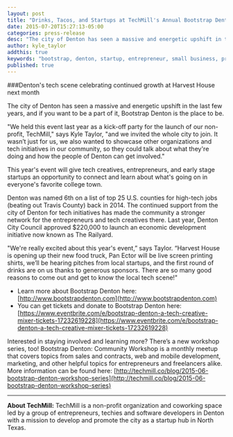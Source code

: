 ```yaml
---
layout: post
title: "Drinks, Tacos, and Startups at TechMill's Annual Bootstrap Denton Event"
date: 2015-07-20T15:27:13-05:00
categories: press-release
desc: "The city of Denton has seen a massive and energetic upshift in the last few years, and if you want to be a part of it, Bootstrap Denton is the place to be. "
author: kyle_taylor
addthis: true
keywords: "bootstrap, denton, startup, entrepreneur, small business, press release, drinks, tacos, free, food trucks, harvest house"
published: true
---
```



###Denton's tech scene celebrating continued growth at Harvest House next month

The city of Denton has seen a massive and energetic upshift in the last few years, and if you want to be a part of it, Bootstrap Denton is the place to be.


"We held this event last year as a kick-off party for the launch of our non-profit, TechMill," says Kyle Taylor, "and we invited the whole city to join. It wasn’t just for us, we also wanted to showcase other organizations and tech initiatives in our community, so they could talk about what they're doing and how the people of Denton can get involved."


This year's event will give tech creatives, entrepreneurs, and early stage startups an opportunity to connect and learn about what's going on in everyone's favorite college town.


Denton was named 6th on a list of top 25 U.S. counties for high-tech jobs (beating out Travis County) back in 2014. The continued support from the city of Denton for tech initiatives has made the community a stronger network for the entrepreneurs and tech creatives there. Last year, Denton City Council approved $220,000 to launch an economic development initiative now known as The Railyard.


"We're really excited about this year's event,” says Taylor. “Harvest House is opening up their new food truck, Pan Ector will be live screen printing shirts, we’ll be hearing pitches from local startups, and the first round of drinks are on us thanks to generous sponsors. There are so many good reasons to come out and get to know the local tech scene!"


- Learn more about Bootstrap Denton here: [http://www.bootstrapdenton.com](http://www.bootstrapdenton.com)
- You can get tickets and donate to Bootstrap Denton here: [https://www.eventbrite.com/e/bootstrap-denton-a-tech-creative-mixer-tickets-17232619228](https://www.eventbrite.com/e/bootstrap-denton-a-tech-creative-mixer-tickets-17232619228)


Interested in staying involved and learning more? There’s a new workshop series, too! Bootstrap Denton: Community Workshop is a monthly meetup that covers topics from sales and contracts, web and mobile development, marketing, and other helpful topics for entrepreneurs and freelancers alike. More information can be found here: [http://techmill.co/blog/2015-06-bootstrap-denton-workshop-series](http://techmill.co/blog/2015-06-bootstrap-denton-workshop-series)
 
<hr>

**About TechMill:** TechMill is a non-profit organization and coworking space led by a group of entrepreneurs, techies and software developers in Denton with a mission to develop and promote the city as a startup hub in North Texas.
